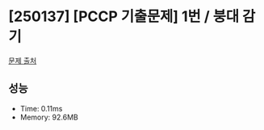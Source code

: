 # [250137] [PCCP 기출문제] 1번 / 붕대 감기

[문제 출처](https://school.programmers.co.kr/learn/courses/30/lessons/250137)

## 성능

- Time: 0.11ms
- Memory: 92.6MB